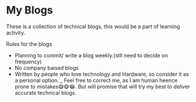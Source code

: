 # My Blogs

These is a collection of technical blogs, this would be a part of learning activity.

Rules for the blogs

- Planning to commit/ write a blog weekly.(stll need to decide on frequency)
- No company baised blogs
- Written by people who love technology and Hardware, so consider it as a personal option.
_ Feel free to correct me, as I am human heence prone to mistakes😅😅😂. But will promise that will try my best to deliver accurate technical blogs.